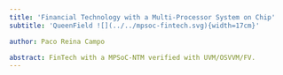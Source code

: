```yaml
---
title: 'Financial Technology with a Multi-Processor System on Chip'
subtitle: 'QueenField ![](../../mpsoc-fintech.svg){width=17cm}'

author: Paco Reina Campo

abstract: FinTech with a MPSoC-NTM verified with UVM/OSVVM/FV.
---
```

